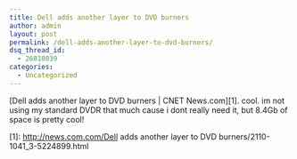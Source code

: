 ```yaml
---
title: Dell adds another layer to DVD burners
author: admin
layout: post
permalink: /dell-adds-another-layer-to-dvd-burners/
dsq_thread_id:
  - 26010039
categories:
  - Uncategorized
---
```

[Dell adds another layer to DVD burners | CNET News.com][1]. cool. im not using my standard DVDR that much cause i dont really need it, but 8.4Gb of space is pretty cool!

 [1]: http://news.com.com/Dell adds another layer to DVD burners/2110-1041_3-5224899.html